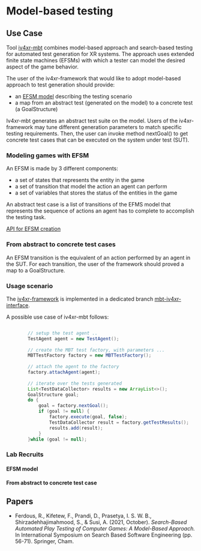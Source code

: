 # Model-based testing

## Use Case
Tool [iv4xr-mbt](https://github.com/iv4xr-project/iv4xr-mbt) combines model-based approach and search-based testing for automated test generation for XR systems. The approach uses extended finite state machines (EFSMs) with which a tester can model the desired aspect of the game behavior. 

The user of the iv4xr-framework that would like to adopt model-based approach to test generation should provide:

- an [EFSM model](link) describing the testing scenario
- a map from an abstract test (generated on the model) to a concrete test (a GoalStructure)


Iv4xr-mbt generates an abstract test suite on the model. Users of the iv4xr-framework may tune different generation parameters to match  specific testing requirements. Then, the user can invoke method nextGoal() to get concrete test cases that can be executed on the system under test (SUT). 


### Modeling games with EFSM
An EFSM is made by 3 different components:

- a set of states that represents the entity in the game
- a set of transition that model the action an agent can perform 
- a set of variables that stores the status of the entities in the game

An abstract test case is a list of transitions of the EFMS model that represents the sequence of actions an agent has to complete to accomplish the testing task.

[API for EFSM creation](link)

### From abstract to concrete test cases
An EFSM transition is the equivalent of an action performed by an agent in the SUT. For each transition, the user of the framework should proved a map to a GoalStructure.

### Usage scenario
The [iv4xr-framework](https://github.com/iv4xr-project/iv4xr-framework) is implemented in a dedicated branch [mbt-iv4xr-interface](https://github.com/iv4xr-project/iv4xr-mbt/tree/mbt-iv4xr-interface).

A possible use case of iv4xr-mbt follows:

```java

		// setup the test agent ..
		TestAgent agent = new TestAgent();
		
		// create the MBT test factory, with parameters ...
		MBTTestFactory factory = new MBTTestFactory();
		
		// attach the agent to the factory
		factory.attachAgent(agent);
		
		// iterate over the tests generated
		List<TestDataCollector> results = new ArrayList<>();
		GoalStructure goal;
		do {
			goal = factory.nextGoal();
			if (goal != null) {
				factory.execute(goal, false);
				TestDataCollector result = factory.getTestResults();
				results.add(result);
			}
		}while (goal != null);

```

### Lab Recruits

#### EFSM model

#### From abstract to concrete test case





## Papers

* Ferdous, R., Kifetew, F., Prandi, D., Prasetya, I. S. W. B., Shirzadehhajimahmood, S., & Susi, A. (2021, October). *Search-Based Automated Play Testing of Computer Games: A Model-Based Approach.* In International Symposium on Search Based Software Engineering (pp. 56-71). Springer, Cham.
